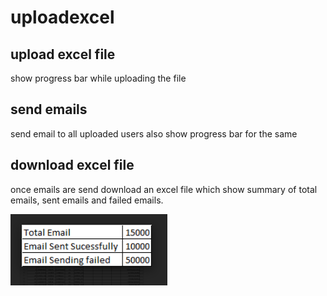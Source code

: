 # uploadexcel #

## upload excel file ##

show progress bar while uploading the file

## send emails ##

send email to all uploaded users 
also show progress bar for the same

## download excel file ## 
once emails are send download an excel file
which show summary of total emails, sent emails and failed emails.

![picture alt](https://github.com/bagdepriyanka/uploadexcel/blob/main/sample_download.PNG "sample download")

